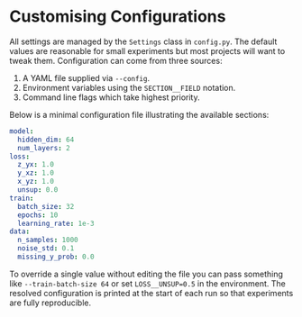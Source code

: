# Customising Configurations

All settings are managed by the `Settings` class in `config.py`. The default
values are reasonable for small experiments but most projects will want to tweak
them. Configuration can come from three sources:

1. A YAML file supplied via `--config`.
2. Environment variables using the `SECTION__FIELD` notation.
3. Command line flags which take highest priority.

Below is a minimal configuration file illustrating the available sections:

```yaml
model:
  hidden_dim: 64
  num_layers: 2
loss:
  z_yx: 1.0
  y_xz: 1.0
  x_yz: 1.0
  unsup: 0.0
train:
  batch_size: 32
  epochs: 10
  learning_rate: 1e-3
data:
  n_samples: 1000
  noise_std: 0.1
  missing_y_prob: 0.0
```

To override a single value without editing the file you can pass something like
`--train-batch-size 64` or set `LOSS__UNSUP=0.5` in the environment. The
resolved configuration is printed at the start of each run so that experiments
are fully reproducible.
